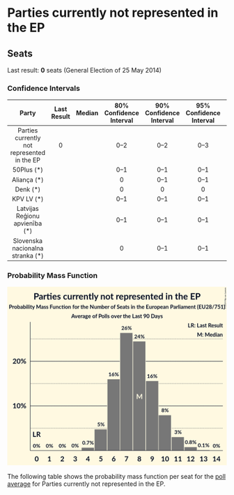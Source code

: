 # Parties currently not represented in the EP

## Seats

Last result: **0** seats (General Election of 25 May 2014)

### Confidence Intervals

| Party | Last Result | Median | 80% Confidence Interval | 90% Confidence Interval | 95% Confidence Interval | 99% Confidence Interval |
|:-----:|:-----------:|:------:|:-----------------------:|:-----------------------:|:-----------------------:|:-----------------------:|
| Parties currently not represented in the EP | 0 |  | 0–2 | 0–2 | 0–3 | 0–3 |
| 50Plus (*) | |  | 0–1 | 0–1 | 0–1 | 0–2 |
| Aliança (*) | |  | 0 | 0–1 | 0–1 | 0–1 |
| Denk (*) | |  | 0 | 0 | 0 | 0 |
| KPV LV (*) | |  | 0–1 | 0–1 | 0–1 | 0–1 |
| Latvijas Reģionu apvienība (*) | |  | 0–1 | 0–1 | 0–1 | 0–1 |
| Slovenska nacionalna stranka (*) | |  | 0 | 0–1 | 0–1 | 0–1 |

### Probability Mass Function

![Graph with seats probability mass function not yet produced](average-2019-04-23-seats-pmf-partiescurrentlynotrepresentedintheep.png "Seats Probability Mass Function")

The following table shows the probability mass function per seat for the [poll average](average-2019-04-23.html) for Parties currently not represented in the EP.

